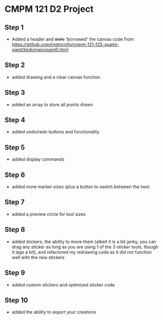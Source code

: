 # CMPM 121 D2 Project

## Step 1

- Added a header and ~~stole~~ 'borrowed' the canvas code from https://github.com/rndmcnlly/cmpm-121-f25-quaint-paint/blob/main/paint0.html

## Step 2

- added drawing and a clear canvas function

## Step 3

- added an array to store all points drawn

## Step 4

- added undo/redo buttons and functionality

## Step 5

- added display commands

## Step 6

- added more marker sizes (plus a button to switch between the two)

## Step 7

- added a preview circle for tool sizes

## Step 8

- added stickers, the ability to move them (albeit it is a bit janky, you can drag any sticker as long as you are using 1 of the 3 sticker tools, though it lags a bit), and refactored my redrawing code as it did not function well with the new stickers

## Step 9

- added custom stickers and optimized sticker code

## Step 10

- added the ability to export your creations
